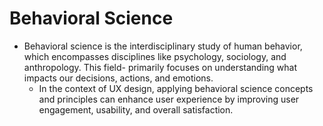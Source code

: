 # Behavioral Science

- Behavioral science is the interdisciplinary study of human behavior, which encompasses disciplines like psychology, sociology, and anthropology. This field- primarily focuses on understanding what impacts our decisions, actions, and emotions.
  - In the context of UX design, applying behavioral science concepts and principles can enhance user experience by improving user engagement, usability, and overall satisfaction.
